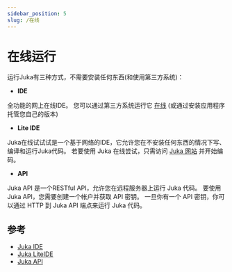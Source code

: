 ```yaml
---
sidebar_position: 5
slug: /在线
---
```


# 在线运行

运行Juka有三种方式，不需要安装任何东西(和使用第三方系统)：

* **IDE**

全功能的网上在线IDE。 您可以通过第三方系统运行它 [在线](https://ide.jukalang.com) (或通过安装应用程序托管您自己的版本)
* **Lite IDE**

Juka在线试试试是一个基于网络的IDE，它允许您在不安装任何东西的情况下写、编译和运行Juka代码。 若要使用 Juka 在线尝试，只需访问 [Juka 网站](https://jukalang.com/tryonline) 并开始编码。

* **API**

Juka API 是一个RESTful API，允许您在远程服务器上运行 Juka 代码。 要使用 Juka API，您需要创建一个帐户并获取 API 密钥。 一旦你有一个 API 密钥，你可以通过 HTTP 到 Juka API 端点来运行 Juka 代码。


## 参考

* [Juka IDE](https://ide.jukalang.com)
* [Juka LiteIDE](https://lite.jukalang.com)
* [Juka API](https://api.jukalang.com)

